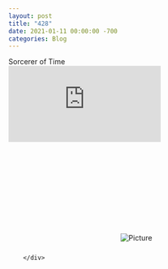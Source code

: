 ```yaml
---
layout: post
title: "428"
date: 2021-01-11 00:00:00 -700
categories: Blog
---
```


<div class="blog-content">
				<div class="paragraph">Sorcerer of Time<br></div>  <div class="wsite-video"><iframe src="https://youtu.be/embed/x7Qc8TC_el4" frameborder="0" allowfullscreen></iframe><div title="Video: sorcereroftime_timelapse_906.mp4" class="wsite-video-wrapper wsite-video-height-282 wsite-video-align-left"> 					<div id="wsite-video-container-850666009517219275" class="wsite-video-container" style="margin: 10px 0 10px 0;"> 						<iframe allowtransparency="true" allowfullscreen="true" frameborder="0" scrolling="no" id="video-iframe-850666009517219275" src="about:blank"> 						</iframe> 						<script> 							document.getElementById("video-iframe-850666009517219275").style.opacity = 0; 							document.getElementById("wsite-video-container-850666009517219275").style.background = "none"; 							var videoIframe850666009517219275Content = '<!DOC'+'TYPE ht'+'ml>' 								+ '<he'+'ad>' 								+ '<scr'+'ipt type="text/javascript" src="https://ajax.googleapis.com/ajax/libs/jquery/2.1.4/jquery.min.js">\x3C/script>' 								+ '<scr'+'ipt type="text/javascript" src="//www.weebly.com/weebly/apps/generateVideo.php?source=weebly&output=js&elementid=850666009517219275&user=11936545&ineditor=0&align=left&margintop=10px&marginbottom=10px&downloadable=0&height=282&video=b/11936545-902701815665575293/sorcereroftime_timelapse_906.mp4&image=b/11936545-902701815665575293/sorcereroftime_timelapse_906.jpg">\x3C/script>' 								+ '</he'+'ad>' 								+ '<bo'+'dy style="margin:0; padding: 0;border:none;overflow:hidden;">' 								+ '</bo'+'dy></ht'+'ml>'; 							setTimeout(function() { 								var videoIframe850666009517219275Actual =  document.getElementById("video-iframe-850666009517219275").contentDocument; 								videoIframe850666009517219275Actual.open().write(videoIframe850666009517219275Content); 								videoIframe850666009517219275Actual.close(); 							}, 500); 						</script> 						<style> 							#wsite-video-container-850666009517219275{ 								background: url(../../www.weebly.com/uploads/b/11936545-902701815665575293/sorcereroftime_timelapse_906.jpg); 							}  							#video-iframe-850666009517219275{ 								background: url(//cdn2.editmysite.com/images/util/videojs/play-icon.png?1610400451); 							}  							#wsite-video-container-850666009517219275, #video-iframe-850666009517219275{ 								background-repeat: no-repeat; 								background-position:center; 							}  							@media only screen and (-webkit-min-device-pixel-ratio: 2), 								only screen and (        min-device-pixel-ratio: 2), 								only screen and (                min-resolution: 192dpi), 								only screen and (                min-resolution: 2dppx) { 									#video-iframe-850666009517219275{ 										background: url(//cdn2.editmysite.com/images/util/videojs/@2x/play-icon.png?1610400451); 										background-repeat: no-repeat; 										background-position:center; 										background-size: 70px 70px; 									} 							} 						</style> 					</div> 				</div></div>  <div><div class="wsite-image wsite-image-border-none " style="padding-top:10px;padding-bottom:10px;margin-left:0;margin-right:0;text-align:center"> <a> <img src="/uploads/1/1/9/3/11936545/photo-2021-01-11-4-08-00-pm_orig.png" alt="Picture" style="width:auto;max-width:100%"> </a> <div style="display:block;font-size:90%"></div> </div></div>

		</div>
        